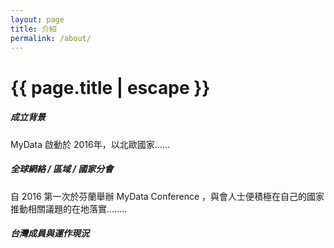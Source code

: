 ```yaml
---
layout: page
title: 介紹
permalink: /about/
---
```


<h1 class="page-title">{{ page.title | escape }}</h1>

##### 成立背景
MyData 啟動於 2016年，以北歐國家......

##### 全球網絡 / 區域 / 國家分會
自 2016 第一次於芬蘭舉辦 MyData Conference ，與會人士便積極在自己的國家推動相關議題的在地落實........

##### 台灣成員與運作現況


